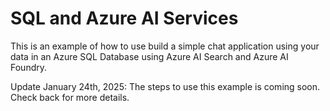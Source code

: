 # SQL and Azure AI Services

This is an example of how to use build a simple chat application using your data in an Azure SQL Database using Azure AI Search and Azure AI Foundry.

Update January 24th, 2025: The steps to use this example is coming soon. Check back for more details.